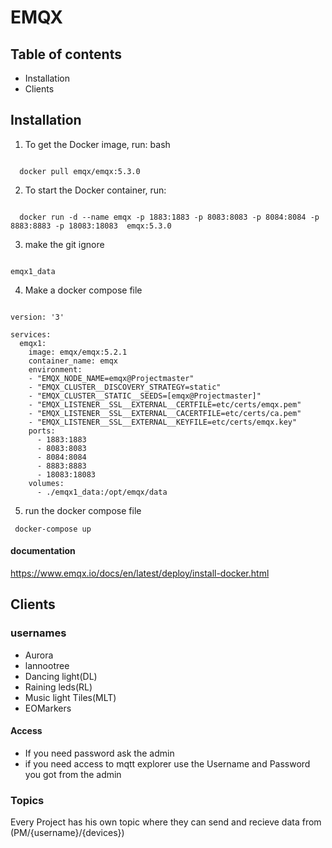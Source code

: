 # EMQX

## Table of contents

* Installation
* Clients

## Installation

1. To get the Docker image, run: bash

```YML

  docker pull emqx/emqx:5.3.0

```

2. To start the Docker container, run:

```YML

  docker run -d --name emqx -p 1883:1883 -p 8083:8083 -p 8084:8084 -p 8883:8883 -p 18083:18083  emqx:5.3.0

```

3. make the git ignore

```YML

emqx1_data
```

4. Make a docker compose file

```YML

version: '3'

services:
  emqx1:
    image: emqx/emqx:5.2.1
    container_name: emqx
    environment:
    - "EMQX_NODE_NAME=emqx@Projectmaster"
    - "EMQX_CLUSTER__DISCOVERY_STRATEGY=static"
    - "EMQX_CLUSTER__STATIC__SEEDS=[emqx@Projectmaster]"
    - "EMQX_LISTENER__SSL__EXTERNAL__CERTFILE=etc/certs/emqx.pem"
    - "EMQX_LISTENER__SSL__EXTERNAL__CACERTFILE=etc/certs/ca.pem"
    - "EMQX_LISTENER__SSL__EXTERNAL__KEYFILE=etc/certs/emqx.key"
    ports:
      - 1883:1883
      - 8083:8083
      - 8084:8084
      - 8883:8883
      - 18083:18083 
    volumes:
      - ./emqx1_data:/opt/emqx/data

```

5. run the docker compose  file

```YML
 docker-compose up
```

#### documentation

https://www.emqx.io/docs/en/latest/deploy/install-docker.html

## Clients

### usernames

  - Aurora
  - lannootree
  - Dancing light(DL)
  - Raining leds(RL)
  - Music light Tiles(MLT)
  - EOMarkers

#### Access

- If you need password ask the admin
- if you need access to mqtt explorer use the Username and Password you got from the admin

### Topics
 Every Project has his own topic where they can send and recieve data from (PM/{username}/{devices})

